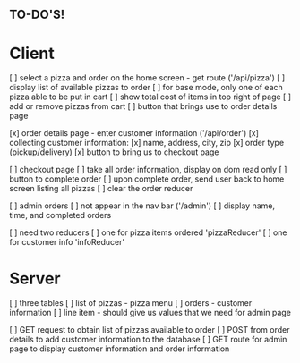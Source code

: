 ## TO-DO'S!

# Client
[ ] select a pizza and order on the home screen - get route ('/api/pizza')
  [ ] display list of available pizzas to order
  [ ] for base mode, only one of each pizza able to be put in cart
  [ ] show total cost of items in top right of page
  [ ] add or remove pizzas from cart
  [ ] button that brings use to order details page

[x] order details page - enter customer information ('/api/order')
  [x] collecting customer information:
    [x] name, address, city, zip
    [x] order type (pickup/delivery)
    [x] button to bring us to checkout page

[ ] checkout page
  [ ] take all order information, display on dom read only
  [ ] button to complete order
  [ ] upon complete order, send user back to home screen listing all pizzas
  [ ] clear the order reducer

[ ] admin orders
  [ ] not appear in the nav bar ('/admin')
  [ ] display name, time, and completed orders

[ ] need two reducers
  [ ] one for pizza items ordered 'pizzaReducer'
  [ ] one for customer info
  'infoReducer'

# Server
[ ] three tables
  [ ] list of pizzas - pizza menu
  [ ] orders - customer information
  [ ] line item - should give us values that we need for admin page

[ ] GET request to obtain list of pizzas available to order
[ ] POST from order details to add customer information to the database
[ ] GET route for admin page to display customer information and order information



